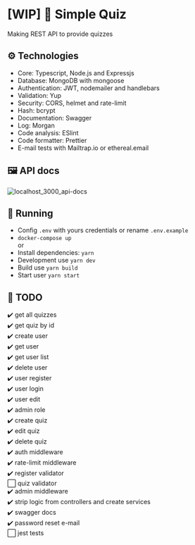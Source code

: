 # [WIP] 🚧 Simple Quiz
Making REST API to provide quizzes

## ⚙️ Technologies
- Core: Typescript, Node.js and Expressjs  
- Database: MongoDB with mongoose
- Authentication: JWT, nodemailer and handlebars 
- Validation: Yup
- Security: CORS, helmet and rate-limit 
- Hash: bcrypt
- Documentation: Swagger  
- Log: Morgan
- Code analysis: ESlint  
- Code formatter: Prettier  
- E-mail tests with Mailtrap.io or ethereal.email

## 🖼️ API docs
![localhost_3000_api-docs](https://user-images.githubusercontent.com/64763336/174910658-d74e0c1c-f852-46cf-b716-fcd6d576bba8.png)


## 🚀 Running
- Config `.env` with yours credentials or rename `.env.example`
- `docker-compose up`  
or  
- Install dependencies: `yarn`
- Development use `yarn dev`
- Build use `yarn build`
- Start user `yarn start`

## 📑 TODO
✔️ get all quizzes  
✔️ get quiz by id  
✔️ create user  
✔️ get user  
✔️ get user list  
✔️ delete user  
✔️ user register  
✔️ user login  
✔️ user edit  
✔️ admin role  
✔️ create quiz  
✔️ edit quiz  
✔️ delete quiz  
✔️ auth middleware  
✔️ rate-limit middleware  
✔️ register validator  
⬜ quiz validator  
✔️ admin middleware  
✔️ strip logic from controllers and create services  
✔️ swagger docs  
✔️ password reset e-mail  
⬜ jest tests
